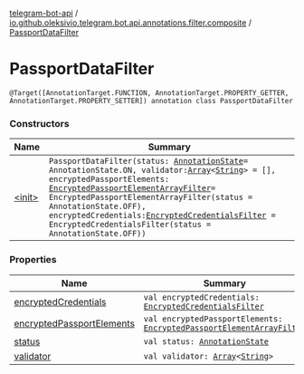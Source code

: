 [telegram-bot-api](../../index.md) / [io.github.oleksivio.telegram.bot.api.annotations.filter.composite](../index.md) / [PassportDataFilter](./index.md)

# PassportDataFilter

`@Target([AnnotationTarget.FUNCTION, AnnotationTarget.PROPERTY_GETTER, AnnotationTarget.PROPERTY_SETTER]) annotation class PassportDataFilter`

### Constructors

| Name | Summary |
|---|---|
| [&lt;init&gt;](-init-.md) | `PassportDataFilter(status: `[`AnnotationState`](../../io.github.oleksivio.telegram.bot.api.model.annotation/-annotation-state/index.md)` = AnnotationState.ON, validator: `[`Array`](https://kotlinlang.org/api/latest/jvm/stdlib/kotlin/-array/index.html)`<`[`String`](https://kotlinlang.org/api/latest/jvm/stdlib/kotlin/-string/index.html)`> = [], encryptedPassportElements: `[`EncryptedPassportElementArrayFilter`](../-encrypted-passport-element-array-filter/index.md)` = EncryptedPassportElementArrayFilter(status = AnnotationState.OFF), encryptedCredentials: `[`EncryptedCredentialsFilter`](../-encrypted-credentials-filter/index.md)` = EncryptedCredentialsFilter(status = AnnotationState.OFF))` |

### Properties

| Name | Summary |
|---|---|
| [encryptedCredentials](encrypted-credentials.md) | `val encryptedCredentials: `[`EncryptedCredentialsFilter`](../-encrypted-credentials-filter/index.md) |
| [encryptedPassportElements](encrypted-passport-elements.md) | `val encryptedPassportElements: `[`EncryptedPassportElementArrayFilter`](../-encrypted-passport-element-array-filter/index.md) |
| [status](status.md) | `val status: `[`AnnotationState`](../../io.github.oleksivio.telegram.bot.api.model.annotation/-annotation-state/index.md) |
| [validator](validator.md) | `val validator: `[`Array`](https://kotlinlang.org/api/latest/jvm/stdlib/kotlin/-array/index.html)`<`[`String`](https://kotlinlang.org/api/latest/jvm/stdlib/kotlin/-string/index.html)`>` |
